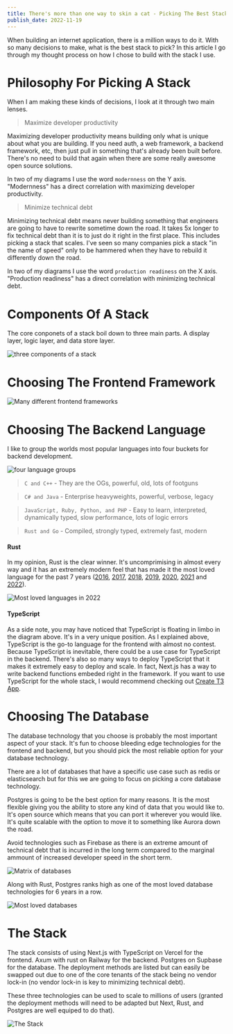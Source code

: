 ```yaml
---
title: There's more than one way to skin a cat - Picking The Best Stack
publish_date: 2022-11-19
---
```


When building an internet application, there is a million ways to do it. With so many decisions to make, what is the best stack to pick? In this article I go through my thought process on how I chose to build with the stack I use.

# Philosophy For Picking A Stack

When I am making these kinds of decisions, I look at it through two main lenses.

> Maximize developer productivity

Maximizing developer productivity means building only what is unique about what you are building. If you need auth, a web framework, a backend framework, etc, then just pull in something that's already been built before. There's no need to build that again when there are some really awesome open source solutions.

In two of my diagrams I use the word `modernness` on the Y axis. "Modernness" has a direct correlation with maximizing developer productivity. 

> Minimize technical debt

Minimizing technical debt means never building something that engineers are going to have to rewrite sometime down the road. It takes 5x longer to fix technical debt than it is to just do it right in the first place. This includes picking a stack that scales. I've seen so many companies pick a stack "in the name of speed" only to be hammered when they have to rebuild it differently down the road.

In two of my diagrams I use the word `production readiness` on the X axis. "Production readiness" has a direct correlation with minimizing technical debt. 

<!-- Some examples include companies that start with Firebase. Firebase is cute when you are starting because it takes care of a lot of heavy lifting. It becomes a nightmare though when you need switch off of it. Another example is companies that picked Ruby on Rails. It looks good in the beginning with all of the batteries included. It becomes a nightmare at scale when you have more than 5 engineers working on it. -->

# Components Of A Stack

The core conponets of a stack boil down to three main parts. A display layer, logic layer, and data store layer.

![three components of a stack](../photos/stack.png)
# Choosing The Frontend Framework

![Many different frontend frameworks](../photos/frontend_frameworks.png)

# Choosing The Backend Language

I like to group the worlds most popular languages into four buckets for backend development.

![four language groups](../photos/language_groups.png)

> `C and C++` - They are the OGs, powerful, old, lots of footguns

> `C# and Java` - Enterprise heavyweights, powerful, verbose, legacy

> `JavaScript, Ruby, Python, and PHP` - Easy to learn, interpreted, dynamically typed, slow performance, lots of logic errors

> `Rust and Go` - Compiled, strongly typed, extremely fast, modern

<!-- You may have noticed that TypeScript isn't in a group. TypeScript is in a very interesting place in the current landscape. It's more production ready than its other interpreted counterparts but it still suffers from being quite slow in performance and it's type system isn't good as it should be to be considered amongst the other more production ready langugages.

These groups are sorted on two axes. Modernness and Production Readiness.

#### Production Readiness

This one is pretty straight forward. This looks at things like developer productivity in a team environment, error probablility, scalability, performance, and most importantly minimizing technical debt amongst other things.

#### Modernness

This one may not seem as important or straight forward but it is critical to developer productivity. One example is the package management experience. Compare the C++ package management experience vs Rust's package management experience. It's a night and day difference. There's also a lot of language specific differences that make some langauages much easier to code with than others. -->

#### Rust

In my opinion, Rust is the clear winner. It's uncomprimising in almost every way and it has an extremely modern feel that has made it the most loved language for the past 7 years ([2016](https://insights.stackoverflow.com/survey/2016#technology-most-loved-dreaded-and-wanted), [2017](https://insights.stackoverflow.com/survey/2017#most-loved-dreaded-and-wanted), [2018](https://insights.stackoverflow.com/survey/2018#technology-_-most-loved-dreaded-and-wanted-languages), [2019](https://insights.stackoverflow.com/survey/2019#technology-_-most-loved-dreaded-and-wanted-languages), [2020](https://insights.stackoverflow.com/survey/2020#most-loved-dreaded-and-wanted), [2021](https://insights.stackoverflow.com/survey/2021/#technology-most-loved-dreaded-and-wanted) and [2022](https://survey.stackoverflow.co/2022/#section-most-loved-dreaded-and-wanted-programming-scripting-and-markup-languages)).

![Most loved languages in 2022](../photos/most_loved_languages.png)

#### TypeScript

As a side note, you may have noticed that TypeScript is floating in limbo in the diagram above. It's in a very unique position. As I explained above, TypeScript is the go-to language for the frontend with almost no contest. Because TypeScript is inevitable, there could be a use case for TypeScript in the backend. There's also so many ways to deploy TypeScript that it makes it extremely easy to deploy and scale. In fact, Next.js has a way to write backend functions embeded right in the framework. If you want to use TypeScript for the whole stack, I would recommend checking out [Create T3 App](https://create.t3.gg/).

# Choosing The Database

The database technology that you choose is probably the most important aspect of your stack. It's fun to choose bleeding edge technologies for the frontend and backend, but you should pick the most reliable option for your database technology.

There are a lot of databases that have a specific use case such as redis or elasticsearch but for this we are going to focus on picking a core database technology.

Postgres is going to be the best option for many reasons. It is the most flexible giving you the ability to store any kind of data that you would like to. It's open source which means that you can port it wherever you would like. It's quite scalable with the option to move it to something like Aurora down the road.

Avoid technologies such as Firebase as there is an extreme amount of technical debt that is incurred in the long term compared to the marginal ammount of increased developer speed in the short term.

![Matrix of databases](../photos/databases.png)

Along with Rust, Postgres ranks high as one of the most loved database technologies for 6 years in a row.

![Most loved databases](../photos/most_loved_databases.png)

# The Stack

The stack consists of using Next.js with TypeScript on Vercel for the frontend. Axum with rust on Railway for the backend. Postgres on Supbase for the database. The deployment methods are listed but can easily be swapped out due to one of the core tenants of the stack being no vendor lock-in (no vendor lock-in is key to minimizing technical debt).

These three technologies can be used to scale to millions of users (granted the deployment methods will need to be adapted but Next, Rust, and Postgres are well equiped to do that). 

![The Stack](../photos/specific_stack.png)